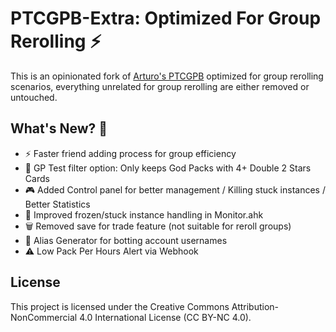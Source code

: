 # **__PTCGPB-Extra: Optimized For Group Rerolling__** ⚡

This is an opinionated fork of [Arturo's PTCGPB](https://github.com/Arturo-1212/PTCGPB) optimized for group rerolling scenarios, everything unrelated for group rerolling are either removed or untouched.

## **__What's New?__** 🚀

- ⚡ Faster friend adding process for group efficiency
- 🎯 GP Test filter option: Only keeps God Packs with 4+ Double 2 Stars Cards
- 🎮 Added Control panel for better management / Killing stuck instances / Better Statistics
- 🔧 Improved frozen/stuck instance handling in Monitor.ahk
- 🗑️ Removed save for trade feature (not suitable for reroll groups)
- 🤖 Alias Generator for botting account usernames
- ⚠️ Low Pack Per Hours Alert via Webhook

## License
This project is licensed under the Creative Commons Attribution-NonCommercial 4.0 International License (CC BY-NC 4.0).
